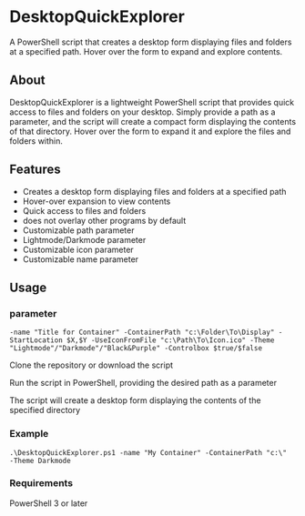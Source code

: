 # DesktopQuickExplorer
A PowerShell script that creates a desktop form displaying files and folders at a specified path. Hover over the form to expand and explore contents.
## About

DesktopQuickExplorer is a lightweight PowerShell script that provides quick access to files and folders on your desktop.
Simply provide a path as a parameter, and the script will create a compact form displaying the contents of that directory.
Hover over the form to expand it and explore the files and folders within.

## Features
- Creates a desktop form displaying files and folders at a specified path
- Hover-over expansion to view contents
- Quick access to files and folders
- does not overlay other programs by default
- Customizable path parameter
- Lightmode/Darkmode parameter
- Customizable icon parameter
- Customizable name parameter

## Usage

### parameter
```
-name "Title for Container" -ContainerPath "c:\Folder\To\Display" -StartLocation $X,$Y -UseIconFromFile "c:\Path\To\Icon.ico" -Theme "Lightmode"/"Darkmode"/"Black&Purple" -Controlbox $true/$false
```


Clone the repository or download the script

Run the script in PowerShell, providing the desired path as a parameter 

The script will create a desktop form displaying the contents of the specified directory


### Example
```
.\DesktopQuickExplorer.ps1 -name "My Container" -ContainerPath "c:\"  -Theme Darkmode
```

### Requirements
PowerShell 3 or later
